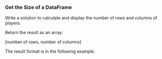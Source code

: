 ### Get the Size of a DataFrame

Write a solution to calculate and display the number of rows and columns of players.

Return the result as an array:

[number of rows, number of columns]

The result format is in the following example.
